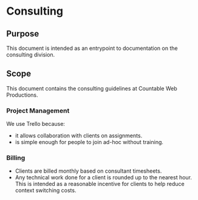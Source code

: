 # Consulting

## Purpose

This document is intended as an entrypoint to documentation on the consulting division.

## Scope

This document contains the consulting guidelines at Countable Web Productions.

### Project Management

We use Trello because:
  * it allows collaboration with clients on assignments.
  * is simple enough for people to join ad-hoc without training.

### Billing
  * Clients are billed monthly based on consultant timesheets.
  * Any technical work done for a client is rounded up to the nearest hour. This is intended as a reasonable incentive for clients to help reduce context switching costs.
